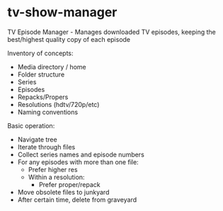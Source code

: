 tv-show-manager
===============

TV Episode Manager - Manages downloaded TV episodes, keeping the best/highest quality copy of each episode

Inventory of concepts:
* Media directory / home
* Folder structure
* Series
* Episodes
* Repacks/Propers
* Resolutions (hdtv/720p/etc)
* Naming conventions

Basic operation:
* Navigate tree
* Iterate through files
* Collect series names and episode numbers
* For any episodes with more than one file:
  * Prefer higher res
  * Within a resolution:
    * Prefer proper/repack
* Move obsolete files to junkyard
* After certain time, delete from graveyard

